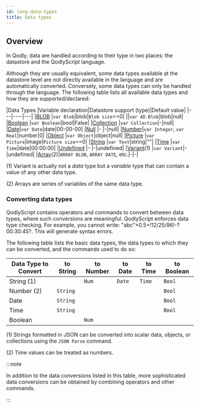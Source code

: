 ```yaml
---
id: lang-data-types
title: Data types
---
```



## Overview

In Qodly, data are handled according to their type in two places: the datastore and the QodlyScript language.

Although they are usually equivalent, some data types available at the datastore level are not directly available in the language and are automatically converted. Conversely, some data types can only be handled through the language. The following table lists all available data types and how they are supported/declared:

|Data Types	|Variable declaration|Datastore support (type)|Default value|
|---|----|---|
|[BLOB](lang-blob.md)	|`var Blob`|blob|`Blob size`==0|
||`var 4D.Blob`|blob|null|
|[Boolean](lang-boolean.md)	|`var Boolean`|bool|False|
|[Collection](lang-collection.md)	|`var Collection`|-|null|
|[Date](lang-date.md)|`var Date`|date|00-00-00|
|[Null](lang-null.md)	|-	|-|null|
|[Number](lang-number.md)|`var Integer`, `var Real`|number|0|
|[Object](lang-object.md)	|`var Object`|object|null|
|[Picture](lang-picture.md)	|`var Picture`|image|`Picture size`==0|
|[String](lang-text.md)	|`var Text`|string|""|
|[Time](lang-time.md) |`var Time`|date|00:00:00|
|[Undefined](lang-undefined.md)	|-	|-|undefined|
|[Variant](lang-variant.md)(1)	|`var Variant`|-|undefined|
|[Array](lang-arrays.md)(2)|`ARRAY BLOB`, `ARRAY DATE`, etc.|-|-|

(1) Variant is actually not a *data* type but a *variable* type that can contain a value of any other data type. 

(2) Arrays are series of variables of the same data type. 



### Converting data types

QodlyScript contains operators and commands to convert between data types, where such conversions are meaningful. QodlyScript enforces data type checking. For example, you cannot write: "abc"+0.5+!12/25/96!-?00:30:45?. This will generate syntax errors.

The following table lists the basic data types, the data types to which they can be converted, and the commands used to do so:

|Data Type to Convert|to String|to Number|to Date|to Time|to Boolean |
|---|---|---|---|---|---|
|String (1)||`Num`|`Date`|`Time`|`Bool`|
|Number (2)|`String`||||`Bool`|
|Date|`String`||||`Bool`|
|Time|`String`||||`Bool`|
|Boolean||`Num`||||

(1) Strings formatted in JSON can be converted into scalar data, objects, or collections using the `JSON Parse` command.

(2) Time values can be treated as numbers.

:::note

In addition to the data conversions listed in this table, more sophisticated data conversions can be obtained by combining operators and other commands.

:::

